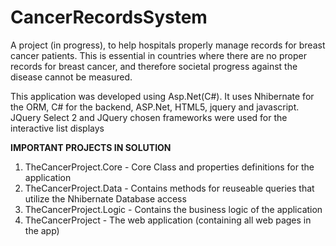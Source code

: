 # CancerRecordsSystem
A project (in progress), to help hospitals properly manage records for breast cancer patients. This is essential in countries where there are no proper records for breast cancer, and therefore societal progress against the disease cannot be measured.

This application was developed using Asp.Net(C#). It uses Nhibernate for the ORM, C# for the backend, ASP.Net, HTML5, jquery and javascript. JQuery Select 2 and JQuery chosen frameworks were used for the interactive list displays




**IMPORTANT PROJECTS IN SOLUTION**
1) TheCancerProject.Core - Core Class and properties definitions for the application
2) TheCancerProject.Data - Contains methods for reuseable queries that utilize the Nhibernate Database access
3) TheCancerProject.Logic - Contains the business logic of the application
4) TheCancerProject - The web application (containing all web pages in the app)
